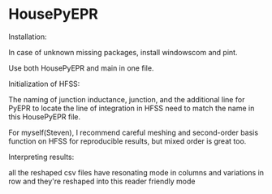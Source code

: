 # HousePyEPR

Installation:

In case of unknown missing packages, install windowscom and pint.

Use both HousePyEPR and main in one file.

Initialization of HFSS:

The naming of junction inductance, junction, and the additional line for PyEPR to locate the line of integration in HFSS need to match the name in this HousePyEPR file.

For myself(Steven), I recommend careful meshing and second-order basis function on HFSS for reproducible results, but mixed order is great too.

Interpreting results:

all the reshaped csv files have resonating mode in columns and variations in row and they're reshaped into this reader friendly mode

